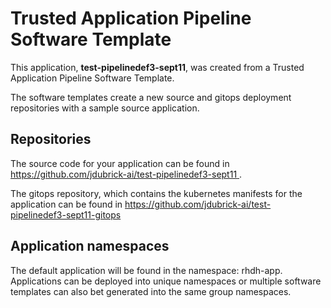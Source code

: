 # Trusted Application Pipeline Software Template

This application, **test-pipelinedef3-sept11**, was created from a Trusted Application Pipeline Software Template.

The software templates create a new source and gitops deployment repositories with a sample source application. 

## Repositories

The source code for your application can be found in [https://github.com/jdubrick-ai/test-pipelinedef3-sept11 ](https://github.com/jdubrick-ai/test-pipelinedef3-sept11 ).
 
The gitops repository, which contains the kubernetes manifests for the application can be found in 
[https://github.com/jdubrick-ai/test-pipelinedef3-sept11-gitops ](https://github.com/jdubrick-ai/test-pipelinedef3-sept11-gitops ) 

## Application namespaces 

The default application will be found in the namespace: rhdh-app. Applications can be deployed into unique namespaces or multiple software templates can also bet generated into the same group namespaces.  